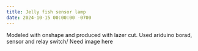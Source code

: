 ```yaml
---
title: Jelly fish sensor lamp
date: 2024-10-15 00:00:00 -0700
---
```


Modeled with onshape and produced with lazer cut. Used ariduino borad, sensor and relay switch/
Need image here